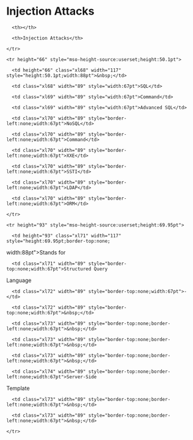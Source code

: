 <h1>Injection Attacks</h1>

<table border="0" cellpadding="0" cellspacing="0" width="918" style="">
  <thead>
    <tr height="60" style="mso-height-source:userset;height:45.0pt">
  
      <th></th>
  
      <th>Injection Attacks</th>
 
    </tr>
  </thead>
 <colgroup><col width="117" style="mso-width-source:userset;mso-width-alt:4278;width:88pt">
 <col width="89" style="mso-width-source:userset;mso-width-alt:3254;width:67pt">
 <col width="89" span="8" style="mso-width-source:userset;mso-width-alt:3254;
 width:67pt">
 </colgroup>
  <tbody>
 
    <tr height="66" style="mso-height-source:userset;height:50.1pt">
  
      <td height="66" class="xl68" width="117" style="height:50.1pt;width:88pt">&nbsp;</td>
  
      <td class="xl68" width="89" style="width:67pt">SQL</td>
  
      <td class="xl69" width="89" style="width:67pt">Command</td>
  
      <td class="xl69" width="89" style="width:67pt">Advanced SQL</td>
  
      <td class="xl70" width="89" style="border-left:none;width:67pt">NoSQL</td>
  
      <td class="xl70" width="89" style="border-left:none;width:67pt">Command</td>
  
      <td class="xl70" width="89" style="border-left:none;width:67pt">XXE</td>
  
      <td class="xl70" width="89" style="border-left:none;width:67pt">SSTI</td>
  
      <td class="xl70" width="89" style="border-left:none;width:67pt">LDAP</td>
  
      <td class="xl70" width="89" style="border-left:none;width:67pt">ORM</td>
 
    </tr>
 
    <tr height="93" style="mso-height-source:userset;height:69.95pt">
  
      <td height="93" class="xl71" width="117" style="height:69.95pt;border-top:none;
  width:88pt">Stands for</td>
  
      <td class="xl71" width="89" style="border-top:none;width:67pt">Structured Query
  Language</td>
  
      <td class="xl72" width="89" style="border-top:none;width:67pt">-</td>
  
      <td class="xl72" width="89" style="border-top:none;width:67pt">&nbsp;</td>
  
      <td class="xl73" width="89" style="border-top:none;border-left:none;width:67pt">&nbsp;</td>
  
      <td class="xl73" width="89" style="border-top:none;border-left:none;width:67pt">&nbsp;</td>
  
      <td class="xl73" width="89" style="border-top:none;border-left:none;width:67pt">&nbsp;</td>
  
      <td class="xl74" width="89" style="border-top:none;border-left:none;width:67pt">Server-Side
  Template</td>
  
      <td class="xl73" width="89" style="border-top:none;border-left:none;width:67pt">&nbsp;</td>
  
      <td class="xl73" width="89" style="border-top:none;border-left:none;width:67pt">&nbsp;</td>
 
    </tr>
  </tbody>
</table>
